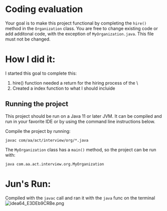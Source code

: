 # Coding evaluation
Your goal is to make this project functional by completing the `hire()` method in the `Organization` class. You are free to change existing code or add additonal code, with the exception of `MyOrganization.java`. This file must not be changed.

# How I did it:
I started this goal to complete this:
1. hire() function needed a return for the hiring process of the \
2. Created a index function to what I should incluide


## Running the project
This project should be run on a Java 11 or later JVM. It can be compiled and run in your favorite IDE or by using the command line instructions below.

Compile the project by running:

    javac com/aa/act/interview/org/*.java

The `MyOrganization` class has a `main()` method, so the project can be run with:

    java com.aa.act.interview.org.MyOrganization

# Jun's Run:
Compiled with the `javac` call and ran it with the `java` func on the terminal
![idea64_E3DEb9CRBe.png](..%2FPictures%2Fidea64_E3DEb9CRBe.png)
